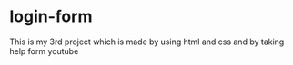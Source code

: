 # login-form
This is my 3rd project which is made by using html and css and by taking help form youtube
